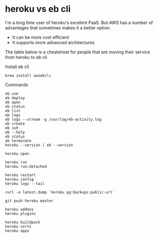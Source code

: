 heroku vs eb cli
================

I'm a long time user of heroku's excelent PaaS. But AWS has a number of advantages that sometimes makes it a better option.

- It can be more cost efficient
- It supports more advanced architectures

The table below is a cheatsheet for people that are moving their service from heroku to eb cli 

Install eb cli

```
brew install awsebcli
```

Commands

```
eb use
eb deploy
eb open
eb status
eb list
eb logs
eb logs --stream -g /var/log/eb-activity.log
eb create
eb ssh
eb --help
eb status
eb terminate
heroku --version | eb --version

heroku open

heroku run 
heroku run:detached

heroku restart
heroku config
heroku logs --tail

curl -o latest.dump `heroku pg:backups:public-url`

git push heroku master

heroku addons
heroku plugins

heroku buildpack
heroku certs
heroku apps
```

